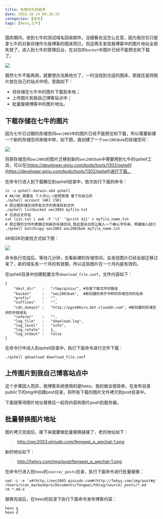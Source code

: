 ```yaml
---
title: 免费的东西最贵
date: 2018-10-24 00:30:19
categories: [技术]
tags: [Hexo,七牛]
---
```


国庆期间，收到七牛的测试域名回收邮件，没细看也没怎么在意，因为我仅仅只是拿七牛的对象存储作为我博客的图床而已，但这两天发现我博客中的图片地址全部失效了，进入到七牛的管理后台，在对应的`bucket`中图片已经不能预览和下载了。
<!--more-->
![](https://cdn.jsdelivr.net/gh/oec2003/hblog-images/img/202201270856944.jpg)

既然七牛不能再用，就要想办法换地方了，一时没找到合适的图床，那就还是将图片放在自己的站点中吧。思路如下：

* 将存储在七牛中的图片下载到本地；
* 上传图片到我自己博客站点中；
* 批量替换博客中的图片地址。

## 下载存储在七牛的图片

因为七牛已过期的存储空间`oec2003`中的图片已经不能预览和下载，所以需要新建一个新的存储空间来做中转，如下图，我创建了一个`oec2003bak`的存储空间：

![](https://cdn.jsdelivr.net/gh/oec2003/hblog-images/img/202201270856697.jpg)

将原存储空间`oec2003`的图片迁移到新的`oec2003bak`中需要用到七牛的qshell工具，可以在[https://developer.qiniu.com/kodo/tools/1302/qshell](https://developer.qiniu.com/kodo/tools/1302/qshell)进行下载。

在命令行进入到下载解压到qshell目录中，依次执行下面的命令：

```
ln -s qshell-darwin-x64 qshell
# AK/SK 需要去 个人中心->密钥管理 看下你自己的
./qshell account [AK] [SK]
# 把过期存储空间所有文件列表保存到文件
./qshell listbucket oec2003 myfile.txt
# 过滤出文件名
cat list.txt | awk -F '\t' '{print $1}' > myfile_name.txt
# 把过期的文件列表搬迁到新的存储空间,我这里会出现让输入一个确认字符串，照着输入就行
./qshell batchcopy oec2003 oec2003bak myfile_name.txt
```

AK和SK的查找方式如下图：

![](https://cdn.jsdelivr.net/gh/oec2003/hblog-images/img/202201270857762.jpg)

命令执行完成后，等待几分钟，去看新建的存储空间，会发现图片已经全部迁移过来了，新的域名有一个月的有效期，所以这些图片在一个月内是有效的。

在qshell目录中创建配置文件`download_file.conf`，文件内容如下：

```
{
    "dest_dir"   :   "/tmp/qiniu/", #存放下载文件的路径
    "bucket"     :   "oec2003bak",  #新创建的用于中转的存储空间的名称
    "prefix"     :   "",
    "suffixes"   :   "",
    "cdn_domain" :   "http://pgs486sru.bkt.clouddn.com", #新创建的存储空间的外链域名
    "referer"    :   "",
    "log_file"   :   "download.log",
    "log_level"  :   "info",
    "log_rotate" :   1,
    "log_stdout" :   false
}
```

在命令行中进入到qshell目录中，执行下面命令进行文件下载：

```
./qshell qdownload download_file.conf
```

## 上传图片到我自己博客站点中

这个步骤因人而异，我博客系统使用的是hexo，我的做法很简单，在发布目录public下的img中创建post目录，将所有下载的图片文件拷贝到post目录中。

下面就等待图片地址替换后一起将内容和图片push到服务器。

## 批量替换图片地址

图片拷贝完成后，接下来就要做批量替换链接了，老的地址如下：

>http://oec2003.qiniudn.com/fengwei_p_wechat-1.png

新的地址如下：

>http://fwhyy.com/img/post/fengwei_p_wechat-1.png

在命令行进入到`hexo`的`source/_posts`目录，执行下面命令进行批量替换：

```
sed -i -e 's#(http://oec2003.qiniudn.com#(http://fwhyy.com/img/post#g' /Users/ican_macbookpro/Documents/fengwei/hblog/source/_posts/*.md
rm *.md-e
```

替换完成后，在hexo的目录下执行下面命令发布博客内容：

```
hexo g
hexo d
```

